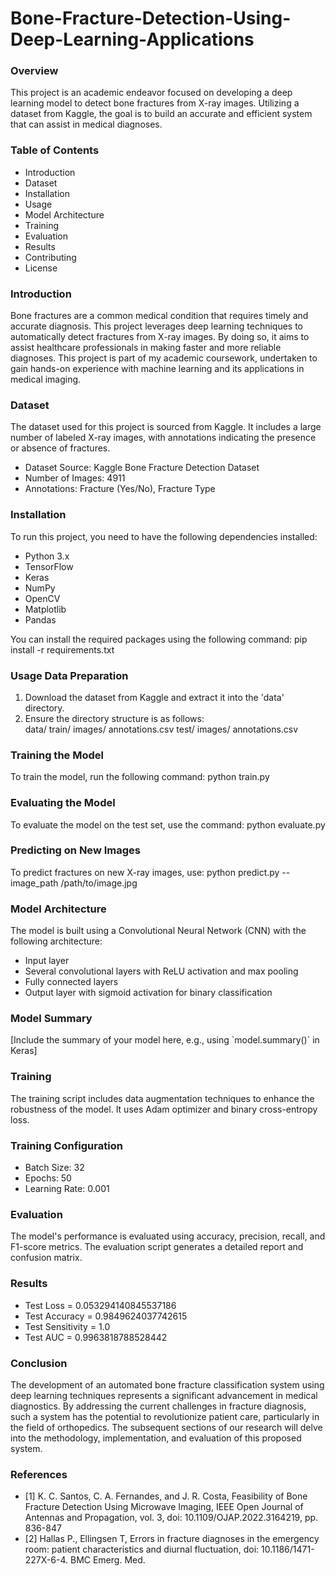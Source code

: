 # Bone-Fracture-Detection-Using-Deep-Learning-Applications
<h3>Overview</h3>
<pr>This project is an academic endeavor focused on developing a deep learning model to detect bone fractures from X-ray images. Utilizing a dataset from Kaggle, the goal is to build an accurate and efficient system that can assist in medical diagnoses.</pr><br>
<h3>Table of Contents</h3>
<ul>
  <li>Introduction</li>
  <li>Dataset</li>
  <li>Installation</li>
  <li>Usage</li>
  <li>Model Architecture</li>
  <li>Training</li>
  <li>Evaluation</li>
  <li>Results</li>
  <li>Contributing</li>
  <li>License</li>
</ul>
<h3>Introduction</h3>
<pr>Bone fractures are a common medical condition that requires timely and accurate diagnosis. This project leverages deep learning techniques to automatically detect fractures from X-ray images. By doing so, it aims to assist healthcare professionals in making faster and more reliable diagnoses.
This project is part of my academic coursework, undertaken to gain hands-on experience with machine learning and its applications in medical imaging.</pr>
<h3>Dataset</h3>
<pr>The dataset used for this project is sourced from Kaggle. It includes a large number of labeled X-ray images, with annotations indicating the presence or absence of fractures.</pr>
<ul>
  <li>Dataset Source: Kaggle Bone Fracture Detection Dataset</li>
  <li>Number of Images: 4911</li>
  <li>Annotations: Fracture (Yes/No), Fracture Type </li>
</ul>
<h3>Installation</h3>
<pr>To run this project, you need to have the following dependencies installed:</pr>
<ul>
  <li>Python 3.x</li>
  <li>TensorFlow</li>
  <li>Keras</li>
  <li>NumPy</li>
  <li>OpenCV</li>
  <li>Matplotlib</li>
  <li>Pandas</li>
</ul>
  <pr>You can install the required packages using the following command:</pr>
  pip install -r requirements.txt
  <h3>Usage
Data Preparation</h3>
<ol>
  <li>Download the dataset from Kaggle and extract it into the 'data' directory.</li>
  <li>Ensure the directory structure is as follows:</li>
  data/
    train/
        images/
        annotations.csv
    test/
        images/
        annotations.csv
</ol>
<h3>Training the Model</h3>
<pr>To train the model, run the following command:</pr>
python train.py
<h3>Evaluating the Model</h3>
<pr>To evaluate the model on the test set, use the command:</pr>
python evaluate.py
<h3>Predicting on New Images</h3>
<pr>To predict fractures on new X-ray images, use:</pr>
python predict.py --image_path /path/to/image.jpg
<h3>Model Architecture</h3>
<pr>The model is built using a Convolutional Neural Network (CNN) with the following architecture:</pr>
<ul>
  <li>Input layer</li>
  <li>Several convolutional layers with ReLU activation and max pooling</li>
  <li>Fully connected layers</li>
  <li>Output layer with sigmoid activation for binary classification</li>
</ul>
<h3>Model Summary</h3>
<pr>[Include the summary of your model here, e.g., using `model.summary()` in Keras]</pr>
<h3>Training</h3>
<pr>The training script includes data augmentation techniques to enhance the robustness of the model. It uses Adam optimizer and binary cross-entropy loss.</pr>
<h3>Training Configuration</h3>
<ul>
  <li>Batch Size: 32</li>
  <li>Epochs: 50</li>
  <li>Learning Rate: 0.001</li>
</ul>
<h3>Evaluation</h3>
<pr>The model's performance is evaluated using accuracy, precision, recall, and F1-score metrics. The evaluation script generates a detailed report and confusion matrix.</pr>
<h3>Results</h3>
<ul>
  <li>Test Loss = 0.053294140845537186</li>
  <li>Test Accuracy = 0.9849624037742615</li>
  <li>Test Sensitivity = 1.0</li>
  <li>Test AUC = 0.9963818788528442</li>
</ul>
<h3>Conclusion</h3>
<pr>The development of an automated bone fracture classification system using deep learning techniques represents a significant advancement in medical diagnostics. By addressing the current challenges in fracture diagnosis, such a system has the potential to revolutionize patient care, particularly in the field of orthopedics. The subsequent sections of our research will delve into the methodology, implementation, and evaluation of this proposed system.</pr>
<h3>References</h3>
<ul>
<li>[1] K. C. Santos, C. A. Fernandes, and J. R. Costa, Feasibility of Bone Fracture Detection Using Microwave Imaging, IEEE Open Journal of Antennas and Propagation, vol. 3, doi: 10.1109/OJAP.2022.3164219, pp. 836-847
</li>
<li>[2] Hallas P., Ellingsen T, Errors in fracture diagnoses in the emergency room: patient characteristics and diurnal fluctuation, doi: 10.1186/1471-227X-6-4. BMC Emerg. Med.
</li>
</ul>
